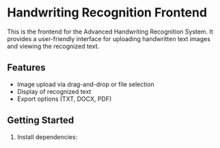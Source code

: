 # Handwriting Recognition Frontend

This is the frontend for the Advanced Handwriting Recognition System. It provides a user-friendly interface for uploading handwritten text images and viewing the recognized text.

## Features

- Image upload via drag-and-drop or file selection
- Display of recognized text
- Export options (TXT, DOCX, PDF)

## Getting Started

1. Install dependencies:

